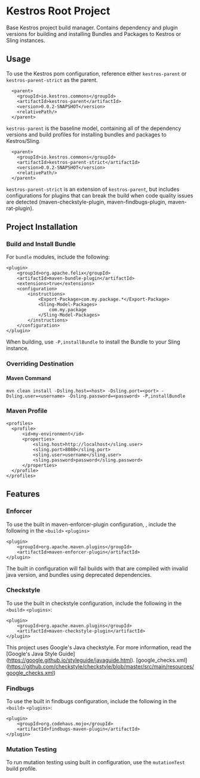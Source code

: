 # Kestros Root Project
Base Kestros project build manager. Contains dependency and plugin versions for building and installing Bundles and Packages to Kestros or Sling instances.

## Usage
To use the Kestros pom configuration, reference either `kestros-parent` or `kestros-parent-strict` as the parent.

```
  <parent>
    <groupId>io.kestros.commons</groupId>
    <artifactId>kestros-parent</artifactId>
    <version>0.0.2-SNAPSHOT</version>
    <relativePath/>
  </parent>
```
`kestros-parent` is the baseline model, containing all of the dependency versions and build profiles for installing bundles and packages to Kestros/Sling.

```
  <parent>
    <groupId>io.kestros.commons</groupId>
    <artifactId>kestros-parent-strict</artifactId>
    <version>0.0.2-SNAPSHOT</version>
    <relativePath/>
  </parent>
```
`kestros-parent-strict` is an extension of `kestros-parent`, but includes configurations for plugins that can break the build when code quality issues are detected (maven-checkstyle-plugin, maven-findbugs-plugin, maven-rat-plugin). 

## Project Installation
### Build and Install Bundle
For `bundle` modules, include the following:

```
<plugin>
    <groupId>org.apache.felix</groupId>
    <artifactId>maven-bundle-plugin</artifactId>
    <extensions>true</extensions>
    <configuration>
        <instructions>
            <Export-Package>com.my.package.*</Export-Package>
            <Sling-Model-Packages>
                com.my.package
            </Sling-Model-Packages>
        </instructions>
    </configuration>
</plugin> 
```
When building, use `-P,installBundle` to install the Bundle to your Sling instance.

### Overriding Destination

#### Maven Command
`mvn clean install -Dsling.host=<host> -Dsling.port=<port> -Dsling.user=<username> -Dsling.password=<password> -P,installBundle`

### Maven Profile
```
<profiles>
  <profile>
      <id>my-environment</id>
      <properties>
          <sling.host>http://localhost</sling.user>
          <sling.port>8080</sling.port>
          <sling.user>username</sling.user>
          <sling.password>password</sling.password>
      </properties>
  </profile>
</profiles>
```  

## Features

### Enforcer
To use the built in maven-enforcer-plugin configuration, , include the following in the `<build>` `<plugins>`
```
<plugin>
    <groupId>org.apache.maven.plugins</groupId>
    <artifactId>maven-enforcer-plugin</artifactId>
</plugin>
```
The built in configuration will fail builds with that are compiled with invalid java version, and bundles using deprecated dependencies.
### Checkstyle
To use the built in checkstyle configuration, include the following in the `<build>` `<plugins>`:
```
<plugin>
    <groupId>org.apache.maven.plugins</groupId>
    <artifactId>maven-checkstyle-plugin</artifactId>
</plugin>
```
This project uses Google's Java checkstyle. For more information, read the [Google's Java Style Guide] (https://google.github.io/styleguide/javaguide.html).
[google_checks.xml] (https://github.com/checkstyle/checkstyle/blob/master/src/main/resources/google_checks.xml)
### Findbugs
To use the built in findbugs configuration, include the following in the `<build>` `<plugins>`: 
```
<plugin>
    <groupId>org.codehaus.mojo</groupId>
    <artifactId>findbugs-maven-plugin</artifactId>
</plugin>

```

### Mutation Testing
To run mutation testing using built in configuration, use the `mutationTest` build profile.